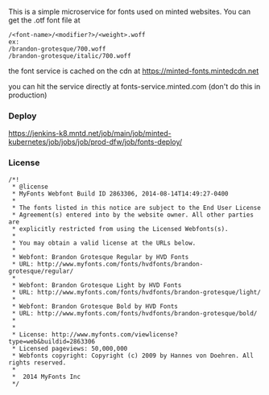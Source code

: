 This is a simple microservice for fonts used on minted websites.
You can get the .otf font file at
```
/<font-name>/<modifier?>/<weight>.woff
ex:
/brandon-grotesque/700.woff
/brandon-grotesque/italic/700.woff
```

the font service is cached on the cdn at https://minted-fonts.mintedcdn.net

you can hit the service directly at fonts-service.minted.com (don't do this in production)

### Deploy

https://jenkins-k8.mntd.net/job/main/job/minted-kubernetes/job/jobs/job/prod-dfw/job/fonts-deploy/


### License
```
/*!
 * @license
 * MyFonts Webfont Build ID 2863306, 2014-08-14T14:49:27-0400
 *
 * The fonts listed in this notice are subject to the End User License
 * Agreement(s) entered into by the website owner. All other parties are
 * explicitly restricted from using the Licensed Webfonts(s).
 *
 * You may obtain a valid license at the URLs below.
 *
 * Webfont: Brandon Grotesque Regular by HVD Fonts
 * URL: http://www.myfonts.com/fonts/hvdfonts/brandon-grotesque/regular/
 *
 * Webfont: Brandon Grotesque Light by HVD Fonts
 * URL: http://www.myfonts.com/fonts/hvdfonts/brandon-grotesque/light/
 *
 * Webfont: Brandon Grotesque Bold by HVD Fonts
 * URL: http://www.myfonts.com/fonts/hvdfonts/brandon-grotesque/bold/
 *
 *
 * License: http://www.myfonts.com/viewlicense?type=web&buildid=2863306
 * Licensed pageviews: 50,000,000
 * Webfonts copyright: Copyright (c) 2009 by Hannes von Doehren. All rights reserved.
 *
 *  2014 MyFonts Inc
 */
```

